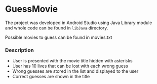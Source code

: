 # GuessMovie

The project was developed in Android Studio using Java Library module and whole code can be found in `libJava` directory.

Possible movies to guess can be found in movies.txt

### Description

- User is presented with the movie title hidden with asterisks
- User has 10 lives that can be lost with each wrong guess
- Wrong guesses are stored in the list and displayed to the user
- Correct guesses are shown in the title
